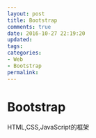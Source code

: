 ```yaml
---
layout: post
title: Bootstrap
comments: true
date: 2016-10-27 22:19:20
updated:
tags:
categories:
- Web
- Bootstrap
permalink:
---
```


# Bootstrap

HTML,CSS,JavaScript的框架
